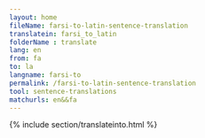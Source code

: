 ```yaml
---
layout: home
fileName: farsi-to-latin-sentence-translation
translatein: farsi_to_latin
folderName : translate
lang: en
from: fa
to: la
langname: farsi-to
permalink: /farsi-to-latin-sentence-translation
tool: sentence-translations
matchurls: en&&fa
---
```

{% include section/translateinto.html %}
